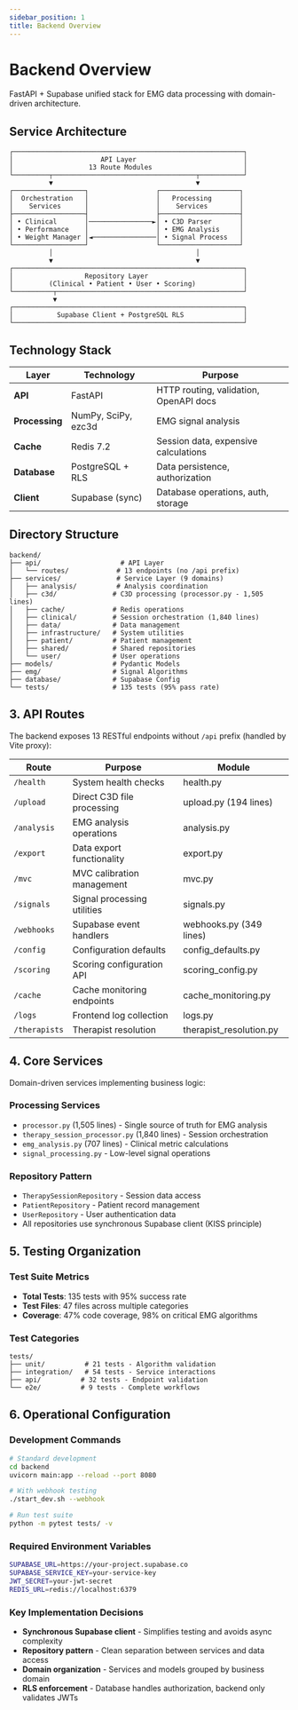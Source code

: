 ```yaml
---
sidebar_position: 1
title: Backend Overview
---
```


# Backend Overview

FastAPI + Supabase unified stack for EMG data processing with domain-driven architecture.

## Service Architecture

```
┌──────────────────────────────────────────────────────────┐
│                      API Layer                           │
│                   13 Route Modules                       │
└─────────┬────────────────────────────────────┬───────────┘
          ▼                                    ▼
┌──────────────────┐                 ┌────────────────────┐
│  Orchestration   │                 │   Processing       │
│    Services      │                 │    Services        │
├──────────────────┤                 ├────────────────────┤
│ • Clinical       │────────────────►│ • C3D Parser       │
│ • Performance    │                 │ • EMG Analysis     │
│ • Weight Manager │◄────────────────│ • Signal Process   │
└──────────────────┘                 └────────────────────┘
          │                                    │
          ▼                                    ▼
┌──────────────────────────────────────────────────────────┐
│                  Repository Layer                        │
│         (Clinical • Patient • User • Scoring)            │
└──────────┬───────────────────────────────────────────────┘
           ▼
┌──────────────────────────────────────────────────────────┐
│           Supabase Client + PostgreSQL RLS               │
└──────────────────────────────────────────────────────────┘
```

## Technology Stack

| Layer | Technology | Purpose |
|-------|------------|---------|
| **API** | FastAPI | HTTP routing, validation, OpenAPI docs |
| **Processing** | NumPy, SciPy, ezc3d | EMG signal analysis |
| **Cache** | Redis 7.2 | Session data, expensive calculations |
| **Database** | PostgreSQL + RLS | Data persistence, authorization |
| **Client** | Supabase (sync) | Database operations, auth, storage |

## Directory Structure

```
backend/
├── api/                    # API Layer
│   └── routes/            # 13 endpoints (no /api prefix)
├── services/              # Service Layer (9 domains)
│   ├── analysis/          # Analysis coordination
│   ├── c3d/              # C3D processing (processor.py - 1,505 lines)
│   ├── cache/            # Redis operations
│   ├── clinical/         # Session orchestration (1,840 lines)
│   ├── data/             # Data management
│   ├── infrastructure/   # System utilities
│   ├── patient/          # Patient management
│   ├── shared/           # Shared repositories
│   └── user/             # User operations
├── models/               # Pydantic Models
├── emg/                  # Signal Algorithms
├── database/             # Supabase Config
└── tests/                # 135 tests (95% pass rate)
```

## 3. API Routes

The backend exposes 13 RESTful endpoints without `/api` prefix (handled by Vite proxy):

| Route | Purpose | Module |
|-------|---------|---------|
| `/health` | System health checks | health.py |
| `/upload` | Direct C3D file processing | upload.py (194 lines) |
| `/analysis` | EMG analysis operations | analysis.py |
| `/export` | Data export functionality | export.py |
| `/mvc` | MVC calibration management | mvc.py |
| `/signals` | Signal processing utilities | signals.py |
| `/webhooks` | Supabase event handlers | webhooks.py (349 lines) |
| `/config` | Configuration defaults | config_defaults.py |
| `/scoring` | Scoring configuration API | scoring_config.py |
| `/cache` | Cache monitoring endpoints | cache_monitoring.py |
| `/logs` | Frontend log collection | logs.py |
| `/therapists` | Therapist resolution | therapist_resolution.py |

## 4. Core Services

Domain-driven services implementing business logic:

### Processing Services
- `processor.py` (1,505 lines) - Single source of truth for EMG analysis
- `therapy_session_processor.py` (1,840 lines) - Session orchestration
- `emg_analysis.py` (707 lines) - Clinical metric calculations
- `signal_processing.py` - Low-level signal operations

### Repository Pattern
- `TherapySessionRepository` - Session data access
- `PatientRepository` - Patient record management
- `UserRepository` - User authentication data
- All repositories use synchronous Supabase client (KISS principle)

## 5. Testing Organization

### Test Suite Metrics
- **Total Tests**: 135 tests with 95% success rate
- **Test Files**: 47 files across multiple categories
- **Coverage**: 47% code coverage, 98% on critical EMG algorithms

### Test Categories
```
tests/
├── unit/          # 21 tests - Algorithm validation
├── integration/   # 54 tests - Service interactions
├── api/          # 32 tests - Endpoint validation
└── e2e/          # 9 tests - Complete workflows
```

## 6. Operational Configuration

### Development Commands
```bash
# Standard development
cd backend
uvicorn main:app --reload --port 8080

# With webhook testing
./start_dev.sh --webhook

# Run test suite
python -m pytest tests/ -v
```

### Required Environment Variables
```bash
SUPABASE_URL=https://your-project.supabase.co
SUPABASE_SERVICE_KEY=your-service-key
JWT_SECRET=your-jwt-secret
REDIS_URL=redis://localhost:6379
```

### Key Implementation Decisions
- **Synchronous Supabase client** - Simplifies testing and avoids async complexity
- **Repository pattern** - Clean separation between services and data access
- **Domain organization** - Services and models grouped by business domain
- **RLS enforcement** - Database handles authorization, backend only validates JWTs